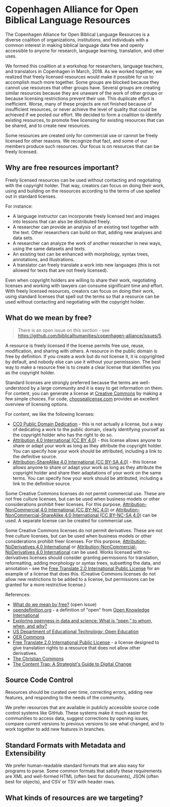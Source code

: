 #  Copenhagen Alliance for Open Biblical Language Resources

The Copenhagen Alliance for Open Biblical Language Resources is a diverse coalition of organizations, institutions, and individuals with a common interest in making biblical language data free and openly accessible to anyone for research, language learning, translation, and other uses.

We formed this coalition at a workshop for researchers, language teachers, and translators in Copenhagen in March, 2018.  As we worked together, we realized that freely licensed resources would make it possible for us to accomplish much more together. Some groups are blocked because they cannot use resources that other groups have. Several groups are creating similar resources because they are unaware of the work of other groups or because licensing restrictions prevent their use. This duplicate effort is inefficient.  Worse, many of these projects are not finished because of insufficient resources, or never achieve the level of quality that could be achieved if we pooled our effort.  We decided to form a coalition to identify existing resources, to promote free licensing for existing resources that can be shared, and to create new resources.

Some resources are created only for commercial use or cannot be freely licensed for other reasons.  We recognize that fact, and some of our members produce such resources. Our focus is on resources that can be freely licensed.

## Why are free resources important?

Freely licensed resources can be used without contacting and negotiating with the copyright holder. That way, creators can focus on doing their work, using and building on the resources according to the terms of use spelled out in standard licenses. 

For instance:

- A language instructor can incorporate freely licensed text and images into lessons that can also be distributed freely.
- A researcher can provide an analysis of an existing text together with the text.  Other researchers can build on that, adding new analyses and data sets.
- A researcher can analyze the work of another researcher in new ways, using the same datasets and texts.
- An existing text can be enhanced with morphology, syntax trees, annotations, and illustrations.
- A translator can freely translate a work into new languages (this is not allowed for texts that are not freely licensed).

Even when copyright holders are willing to share their work, negotiating licenses and working with lawyers can consume significant time and effort.  With freely licensed resources, creators can focus on doing their work, using standard licenses that spell out the terms so that a resource can be used without contacting and negotiating with the copyright holder.

## What do we mean by free?

> There is an open issue on this section - see https://github.com/biblicalhumanities/copenhagen-alliance/issues/5.

A resource is freely licensed if the license permits free use, reuse, modification, and sharing with others. A resource in the public domain is free by definition.  If you create a work but do not license it, it is copyrighted by default, and nobody else can use it without your permisssion.  The best way to make a resource free is to create a clear license that identifies you as the copyright holder.

Standard licenses are strongly preferred because the terms are well-understood by a large community and it is easy to get information on them. For content, you can generate a license at [Creative Commons](https://creativecommons.org/choose/) by making a few simple choices. For code, [choosealicense.com](https://choosealicense.com) provides an excellent overview of licensing options.

For content, we like the following licenses:

- [CC0 Public Domain Dedication](https://creativecommons.org/publicdomain/zero/1.0/) - this is not actually a license, but a way of dedicating a work to the public domain, clearly identifying yourself as the copyright holder who has the right to do so.
- [Attribution 4.0 International (CC BY 4.0)](https://creativecommons.org/licenses/by/4.0/) - this license allows anyone to share or adapt your work as long as they attribute the copyright holder. You can specify how your work should be attributed, including a link to the definitive source.
- [Attribution-ShareAlike 4.0 International (CC BY-SA 4.0)](https://creativecommons.org/licenses/by-sa/4.0/) - this license allows anyone to share or adapt your work as long as they attribute the copyright holder and share their adaptations of your work on the same terms. You can specify how your work should be attributed, including a link to the definitive source.

Some Creative Commons licenses do not permit commercial use. These are not free culture licenses, but can be used when business models or other considerations prohibit freer licenses. For this purpose, [Attribution-NonCommercial 4.0 International (CC BY-NC 4.0)](https://creativecommons.org/licenses/by-nc/4.0/) or [Attribution-NonCommercial-ShareAlike 4.0 International (CC BY-NC-SA 4.0)](https://creativecommons.org/licenses/by-nc-sa/4.0/) can be used.  A separate license can be created for commercial use.

Some Creative Commons licenses do not permit derivatives.  These are not free culture licenses, but can be used when business models or other considerations prohibit freer licenses. For this purpose, [Attribution-NoDerivatives 4.0 International](http://creativecommons.org/licenses/by-nd/4.0/) or [Attribution-NonCommercial-NoDerivatives 4.0 International](http://creativecommons.org/licenses/by-nc-nd/4.0/) can be used. Works licensed with no-derivatives licenses should consider granting permissions for translation, reformatting, adding morphology or syntax trees, subsetting the data, and annotation - see the [Free Translate 2.0 International Public License](https://unfoldingword.org/freetranslate/)  for an example of a license that does this. (Creative Commons licenses do not allow new restrictions to be added to a license, but permissions can be granted for a more restrictive license.)

References:

- [What do we mean by free?](https://github.com/biblicalhumanities/copenhagen-alliance/issues/5)  (open issue)
- [opendefinition.org](https://opendefinition.org) - a definition of "open" from [Open Knowledge International](https://okfn.org)
- [Exploring openness in data and science: What is “open,” to whom, when, and why?](https://onlinelibrary.wiley.com/doi/10.1002/pra2.2015.1450520100141)
- [US Department of Educational Technology: Open Education](https://tech.ed.gov/open/)
- [OER Commons](https://iskme.zendesk.com/hc/en-us/articles/115001003263-Introduction-to-OER)
- [Free Translate 2.0 International Public License](https://unfoldingword.org/freetranslate/) - a license designed to give translation rights to a resource that does not allow other derivatives.
- [The Christian Commons](https://unfoldingword.org/assets/docs/tcc/The-Christian-Commons_2.0.2.pdf)
- [The Content Trap: A Strategist's Guide to Digital Change](https://www.amazon.com/Content-Trap-Strategists-Digital-Change-ebook/dp/B015BCX08A/)

## Source Code Control

Resources should be curated over time, correcting errors, adding new features, and responding to the needs of the community.

We prefer resources that are available in publicly accessible source code control systems like GitHub. These systems make it much easier for communities to access data, suggest corrections by opening issues, compare current versions to previous versions to see what changed, and to work together to add new features in branches.

## Standard Formats with Metadata and Extensibility

We prefer human-readable standard formats that are also easy for programs to parse.  Some common formats that satisfy these requirements are XML and well-formed HTML (often best for documents), JSON (often best for objects), and CSV or TSV with header rows.

## What kinds of resources are we targeting?

